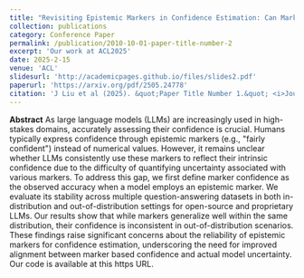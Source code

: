 ```yaml
---
title: "Revisiting Epistemic Markers in Confidence Estimation: Can Markers Accurately Reflect Large Language Models' Uncertainty?"
collection: publications
category: Conference Paper
permalink: /publication/2010-10-01-paper-title-number-2
excerpt: 'Our work at ACL2025'
date: 2025-2-15
venue: 'ACL'
slidesurl: 'http://academicpages.github.io/files/slides2.pdf'
paperurl: 'https://arxiv.org/pdf/2505.24778'
citation: 'J Liu et al (2025). &quot;Paper Title Number 1.&quot; <i>Journal 1</i>. 1(1).'
---
```


**Abstract**
As large language models (LLMs) are increasingly used in high-stakes domains, accurately assessing their confidence is crucial. Humans typically express confidence through epistemic markers (e.g., "fairly confident") instead of numerical values. However, it remains unclear whether LLMs consistently use these markers to reflect their intrinsic confidence due to the difficulty of quantifying uncertainty associated with various markers. To address this gap, we first define marker confidence as the observed accuracy when a model employs an epistemic marker. We evaluate its stability across multiple question-answering datasets in both in-distribution and out-of-distribution settings for open-source and proprietary LLMs. Our results show that while markers generalize well within the same distribution, their confidence is inconsistent in out-of-distribution scenarios. These findings raise significant concerns about the reliability of epistemic markers for confidence estimation, underscoring the need for improved alignment between marker based confidence and actual model uncertainty. Our code is available at this https URL.
